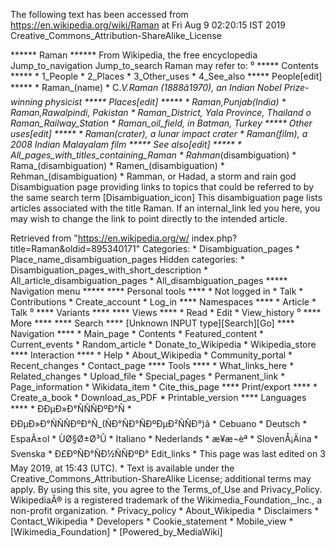 The following text has been accessed from https://en.wikipedia.org/wiki/Raman at Fri Aug 9 02:20:15 IST 2019
Creative_Commons_Attribution-ShareAlike_License




















****** Raman ******
From Wikipedia, the free encyclopedia
Jump_to_navigation Jump_to_search
Raman may refer to:
⁰
***** Contents *****
    * 1_People
    * 2_Places
    * 3_Other_uses
    * 4_See_also
***** People[edit] *****
    * Raman_(name)
    * C._V._Raman (1888â1970), an Indian Nobel Prize-winning physicist
***** Places[edit] *****
    * Raman,_Punjab_(India)
    * Raman,_Rawalpindi, Pakistan
    * Raman_District, Yala Province, Thailand
          o Raman_Railway_Station
    * Raman_oil_field, in Batman, Turkey
***** Other uses[edit] *****
    * Raman_(crater), a lunar impact crater
    * Raman_(film), a 2008 Indian Malayalam film
***** See also[edit] *****
    * All_pages_with_titles_containing_Raman
    * Rahman_(disambiguation)
    * Rama_(disambiguation)
    * Ramen_(disambiguation)
    * Rehman_(disambiguation)
    * Ramman, or Hadad, a storm and rain god
                      Disambiguation page providing links to topics that could
                      be referred to by the same search term
[Disambiguation_icon] This disambiguation page lists articles associated with
                      the title Raman.
                      If an internal_link led you here, you may wish to change
                      the link to point directly to the intended article.

Retrieved from "https://en.wikipedia.org/w/
index.php?title=Raman&oldid=895340171"
Categories:
    * Disambiguation_pages
    * Place_name_disambiguation_pages
Hidden categories:
    * Disambiguation_pages_with_short_description
    * All_article_disambiguation_pages
    * All_disambiguation_pages
***** Navigation menu *****
**** Personal tools ****
    * Not logged in
    * Talk
    * Contributions
    * Create_account
    * Log_in
**** Namespaces ****
    * Article
    * Talk
⁰
**** Variants ****
**** Views ****
    * Read
    * Edit
    * View_history
⁰
**** More ****
**** Search ****
[Unknown INPUT type][Search][Go]
**** Navigation ****
    * Main_page
    * Contents
    * Featured_content
    * Current_events
    * Random_article
    * Donate_to_Wikipedia
    * Wikipedia_store
**** Interaction ****
    * Help
    * About_Wikipedia
    * Community_portal
    * Recent_changes
    * Contact_page
**** Tools ****
    * What_links_here
    * Related_changes
    * Upload_file
    * Special_pages
    * Permanent_link
    * Page_information
    * Wikidata_item
    * Cite_this_page
**** Print/export ****
    * Create_a_book
    * Download_as_PDF
    * Printable_version
**** Languages ****
    * ÐÐµÐ»Ð°ÑÑÑÐºÐ°Ñ
    * ÐÐµÐ»Ð°ÑÑÑÐºÐ°Ñ_(ÑÐ°ÑÐ°ÑÐºÐµÐ²ÑÑÐ°)â
    * Cebuano
    * Deutsch
    * EspaÃ±ol
    * ÙØ§Ø±Ø³Û
    * Italiano
    * Nederlands
    * æ¥æ¬èª
    * SlovenÅ¡Äina
    * Svenska
    * Ð£ÐºÑÐ°ÑÐ½ÑÑÐºÐ°
Edit_links
    * This page was last edited on 3 May 2019, at 15:43 (UTC).
    * Text is available under the Creative_Commons_Attribution-ShareAlike
      License; additional terms may apply. By using this site, you agree to the
      Terms_of_Use and Privacy_Policy. WikipediaÂ® is a registered trademark of
      the Wikimedia_Foundation,_Inc., a non-profit organization.
    * Privacy_policy
    * About_Wikipedia
    * Disclaimers
    * Contact_Wikipedia
    * Developers
    * Cookie_statement
    * Mobile_view
    * [Wikimedia_Foundation]
    * [Powered_by_MediaWiki]
